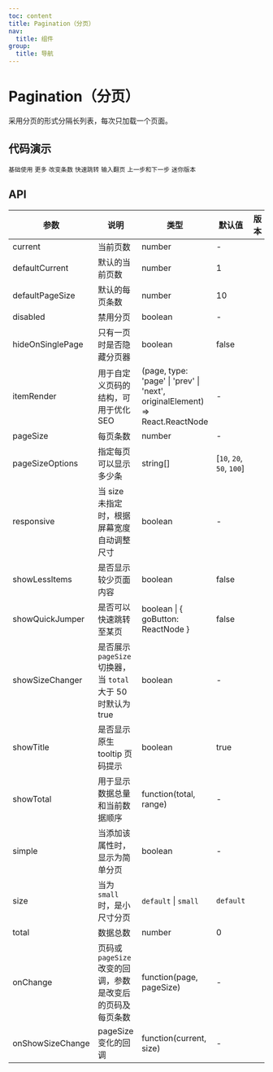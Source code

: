 ```yaml
---
toc: content
title: Pagination（分页）
nav:
  title: 组件
group:
  title: 导航
---
```


# Pagination（分页）

采用分页的形式分隔长列表，每次只加载一个页面。

## 代码演示

<code src="./basic.tsx">基础使用</code>
<code src="./more.tsx">更多</code>
<code src="./change-count.tsx">改变条数</code>
<code src="./jump.tsx">快速跳转</code>
<code src="./input-jump.tsx">输入翻页</code>
<code src="./prev-next.tsx" description="修改上一步和下一步为文字链接。">上一步和下一步</code>
<code src="./mini.tsx">迷你版本</code>

## API

| 参数             | 说明                                                         | 类型                                                                         | 默认值                     | 版本 |
| ---------------- | ------------------------------------------------------------ | ---------------------------------------------------------------------------- | -------------------------- | ---- |
| current          | 当前页数                                                     | number                                                                       | -                          |      |
| defaultCurrent   | 默认的当前页数                                               | number                                                                       | 1                          |      |
| defaultPageSize  | 默认的每页条数                                               | number                                                                       | 10                         |      |
| disabled         | 禁用分页                                                     | boolean                                                                      | -                          |      |
| hideOnSinglePage | 只有一页时是否隐藏分页器                                     | boolean                                                                      | false                      |      |
| itemRender       | 用于自定义页码的结构，可用于优化 SEO                         | (page, type: 'page' \| 'prev' \| 'next', originalElement) => React.ReactNode | -                          |      |
| pageSize         | 每页条数                                                     | number                                                                       | -                          |      |
| pageSizeOptions  | 指定每页可以显示多少条                                       | string\[]                                                                    | \[`10`, `20`, `50`, `100`] |      |
| responsive       | 当 size 未指定时，根据屏幕宽度自动调整尺寸                   | boolean                                                                      | -                          |      |
| showLessItems    | 是否显示较少页面内容                                         | boolean                                                                      | false                      |      |
| showQuickJumper  | 是否可以快速跳转至某页                                       | boolean \| { goButton: ReactNode }                                           | false                      |      |
| showSizeChanger  | 是否展示 `pageSize` 切换器，当 `total` 大于 50 时默认为 true | boolean                                                                      | -                          |      |
| showTitle        | 是否显示原生 tooltip 页码提示                                | boolean                                                                      | true                       |      |
| showTotal        | 用于显示数据总量和当前数据顺序                               | function(total, range)                                                       | -                          |      |
| simple           | 当添加该属性时，显示为简单分页                               | boolean                                                                      | -                          |      |
| size             | 当为 `small` 时，是小尺寸分页                                | `default` \| `small`                                                         | `default`                  |      |
| total            | 数据总数                                                     | number                                                                       | 0                          |      |
| onChange         | 页码或 `pageSize` 改变的回调，参数是改变后的页码及每页条数   | function(page, pageSize)                                                     | -                          |      |
| onShowSizeChange | pageSize 变化的回调                                          | function(current, size)                                                      | -                          |      |
